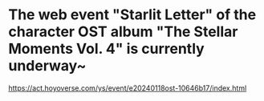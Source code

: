 # The web event "Starlit Letter" of the character OST album "The Stellar Moments Vol. 4" is currently underway~
https://act.hoyoverse.com/ys/event/e20240118ost-10646b17/index.html